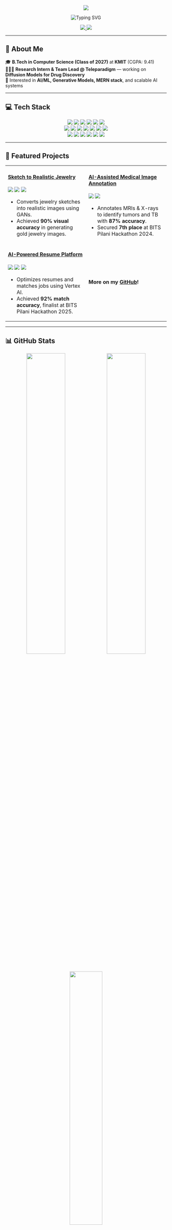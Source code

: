 <!-- Header -->
<p align="center">
<img src="https://capsule-render.vercel.app/api?type=waving&color=gradient&height=200&section=header&text=Hi%20there!%20I'm%20Varshith%20Reddy%20🚀&fontSize=38&fontColor=ffffff" />
</p>

<!-- Typing Effect -->
<p align="center">
<img src="https://readme-typing-svg.demolab.com?font=Fira+Code&size=24&pause=1000&color=00E8FC&center=true&vCenter=true&width=800&lines=Research+Intern+@+Teleparadigm+|+AI+%26+ML+Developer;BITS+Pilani+Hackathon+Finalist;B.Tech+CSE+'27+@+KMIT" alt="Typing SVG" />
</p>


<!-- Social Links -->
<div align="center">
<a href="https://www.linkedin.com/in/kvarshithreddy2711/">
<img src="https://img.shields.io/badge/LinkedIn-0077B5?style=for-the-badge&logo=linkedin&logoColor=white" />
</a>
<a href="mailto:varshu271105@gmail.com">
<img src="https://img.shields.io/badge/Email-D14836?style=for-the-badge&logo=gmail&logoColor=white" />
</a>
</div>

---

## 💫 About Me  
🎓 **B.Tech in Computer Science (Class of 2027)** at **KMIT** (CGPA: 9.41)  
👨🏻‍💻 **Research Intern & Team Lead @ Teleparadigm** — working on **Diffusion Models for Drug Discovery**  
🧠 Interested in **AI/ML, Generative Models, MERN stack**, and scalable AI systems  

---

## 💻 Tech Stack  
<div align="center">

<img src="https://img.shields.io/badge/Python-3670A0?style=flat&logo=python&logoColor=ffdd54" />
<img src="https://img.shields.io/badge/Java-ED8B00?style=flat&logo=openjdk&logoColor=white" />
<img src="https://img.shields.io/badge/C++-00599C?style=flat&logo=c%2B%2B&logoColor=white" />
<img src="https://img.shields.io/badge/JavaScript-F7DF1E?style=flat&logo=javascript&logoColor=black" />
<img src="https://img.shields.io/badge/HTML5-E34F26?style=flat&logo=html5&logoColor=white" />
<img src="https://img.shields.io/badge/CSS3-1572B6?style=flat&logo=css3&logoColor=white" />
<br/>
<img src="https://img.shields.io/badge/TensorFlow-FF6F00?style=flat&logo=tensorflow&logoColor=white" />
<img src="https://img.shields.io/badge/PyTorch-EE4C2C?style=flat&logo=pytorch&logoColor=white" />
<img src="https://img.shields.io/badge/React-61DAFB?style=flat&logo=react&logoColor=black" />
<img src="https://img.shields.io/badge/Node.js-43853D?style=flat&logo=node.js&logoColor=white" />
<img src="https://img.shields.io/badge/Express.js-000000?style=flat&logo=express&logoColor=white" />
<img src="https://img.shields.io/badge/Flask-000000?style=flat&logo=flask&logoColor=white" />
<img src="https://img.shields.io/badge/FastAPI-009688?style=flat&logo=fastapi&logoColor=white" />
<br/>
<img src="https://img.shields.io/badge/MongoDB-47A248?style=flat&logo=mongodb&logoColor=white" />
<img src="https://img.shields.io/badge/MySQL-00000F?style=flat&logo=mysql&logoColor=white" />
<img src="https://img.shields.io/badge/SQLite-07405E?style=flat&logo=sqlite&logoColor=white" />
<img src="https://img.shields.io/badge/Docker-2496ED?style=flat&logo=docker&logoColor=white" />
<img src="https://img.shields.io/badge/Git-F05033?style=flat&logo=git&logoColor=white" />
<img src="https://img.shields.io/badge/GitHub-181717?style=flat&logo=github&logoColor=white" />

</div>

---

## 🚀 Featured Projects  
<table>
<tr>
<td width="50%">
<h4><a href="https://github.com/Varshith271105/Sketch_to_Realistic_Image_Conversion_using_GAN">Sketch to Realistic Jewelry</a></h4>
<p>
<img src="https://img.shields.io/badge/React-61DAFB?style=flat&logo=react&logoColor=black" />
<img src="https://img.shields.io/badge/Flask-000000?style=flat&logo=flask&logoColor=white" />
<img src="https://img.shields.io/badge/TensorFlow-FF6F00?style=flat&logo=tensorflow&logoColor=white" />
</p>
<ul>
<li>Converts jewelry sketches into realistic images using GANs.</li>
<li>Achieved <b>90% visual accuracy</b> in generating gold jewelry images.</li>
</ul>
</td>
<td width="50%">
<h4><a href="https://github.com/Varshith271105/AI-Assisted-Medical-Image-Annotation">AI-Assisted Medical Image Annotation</a></h4>
<p>
<img src="https://img.shields.io/badge/Python-3670A0?style=flat&logo=python&logoColor=ffdd54" />
<img src="https://img.shields.io/badge/TensorFlow-FF6F00?style=flat&logo=tensorflow&logoColor=white" />
</p>
<ul>
<li>Annotates MRIs & X-rays to identify tumors and TB with <b>87% accuracy</b>.</li>
<li>Secured <b>7th place</b> at BITS Pilani Hackathon 2024.</li>
</ul>
</td>
</tr>
<tr>
<td width="50%">
<h4><a href="https://github.com/Varshith271105/AI_Powered_Resume_Enhancement_Platform">AI-Powered Resume Platform</a></h4>
<p>
<img src="https://img.shields.io/badge/FastAPI-009688?style=flat&logo=fastapi&logoColor=white" />
<img src="https://img.shields.io/badge/Google%20Vertex%20AI-4285F4?style=flat&logo=googlecloud&logoColor=white" />
<img src="https://img.shields.io/badge/MERN_Stack-023430?style=flat&logo=mongodb&logoColor=white" />
</p>
<ul>
<li>Optimizes resumes and matches jobs using Vertex AI.</li>
<li>Achieved <b>92% match accuracy</b>, finalist at BITS Pilani Hackathon 2025.</li>
</ul>
</td>
<td width="50%">
<h4>More on my <a href="https://github.com/Varshith271105?tab=repositories">GitHub</a>!</h4>
</td>
</tr>
</table>

---

## 📊 GitHub Stats  
<p align="center">
<img src="https://github-readme-stats.vercel.app/api?username=Varshith271105&show_icons=true&theme=radical" width="49%" />
<img src="https://github-readme-streak-stats.herokuapp.com/?user=Varshith271105&theme=radical" width="49%" />
</p>
<p align="center">
<img src="https://github-readme-stats.vercel.app/api/top-langs/?username=Varshith271105&layout=compact&theme=radical" width="45%" />
</p>

---

## ✅ Dev Quote  
<p align="center">
<img src="https://img.shields.io/badge/%22Talk%20is%20cheap.%20Show%20me%20the%20code.%22-%20Linus%20Torvalds-orange?style=for-the-badge&logo=github" />
</p>
